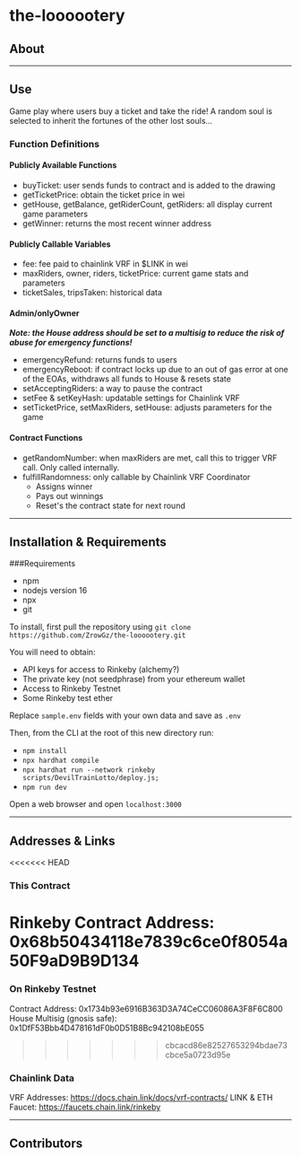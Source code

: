 # the-loooootery

## About

---

## Use
Game play where users buy a ticket and take the ride! A random soul is selected to inherit the fortunes of the other lost souls...  

### Function Definitions
#### Publicly Available Functions
- buyTicket: user sends funds to contract and is added to the drawing
- getTicketPrice: obtain the ticket price in wei
- getHouse, getBalance, getRiderCount, getRiders: all display current game parameters
- getWinner: returns the most recent winner address

#### Publicly Callable Variables
- fee: fee paid to chainlink VRF in $LINK in wei
- maxRiders, owner, riders, ticketPrice: current game stats and parameters
- ticketSales, tripsTaken: historical data 

#### Admin/onlyOwner 
  ***Note: the House address should be set to a multisig to reduce the risk of abuse for emergency functions!***
- emergencyRefund: returns funds to users
- emergencyReboot: if contract locks up due to an out of gas error at one of the EOAs, withdraws all funds to House & resets state
- setAcceptingRiders: a way to pause the contract
- setFee & setKeyHash: updatable settings for Chainlink VRF
- setTicketPrice, setMaxRiders, setHouse: adjusts parameters for the game

#### Contract Functions
- getRandomNumber: when maxRiders are met, call this to trigger VRF call. Only called internally.
- fulfillRandomness: only callable by Chainlink VRF Coordinator
  - Assigns winner
  - Pays out winnings
  - Reset's the contract state for next round


---

## Installation & Requirements

###Requirements


- npm 
- nodejs version 16
- npx
- git


To install, first pull the repository using
`git clone https://github.com/ZrowGz/the-loooootery.git`

You will need to obtain:
- API keys for access to Rinkeby (alchemy?)
- The private key (not seedphrase) from your ethereum wallet
- Access to Rinkeby Testnet
- Some Rinkeby test ether

Replace `sample.env` fields with your own data and save as `.env`

Then, from the CLI at the root of this new directory run:
- `npm install`
- `npx hardhat compile`
- `npx hardhat run --network rinkeby scripts/DevilTrainLotto/deploy.js;`
- `npm run dev`

Open a web browser and open `localhost:3000`

---

## Addresses & Links

<<<<<<< HEAD
### This Contract
Rinkeby Contract Address: 0x68b50434118e7839c6ce0f8054a50F9aD9B9D134
=======
### On Rinkeby Testnet
Contract Address: 0x1734b93e6916B363D3A74CeCC06086A3F8F6C800  
House Multisig (gnosis safe): 0x1DfF53Bbb4D478161dF0b0D51B8Bc942108bE055
>>>>>>> cbcacd86e82527653294bdae73cbce5a0723d95e

### Chainlink Data
VRF Addresses: https://docs.chain.link/docs/vrf-contracts/
LINK & ETH Faucet: https://faucets.chain.link/rinkeby

---

## Contributors
